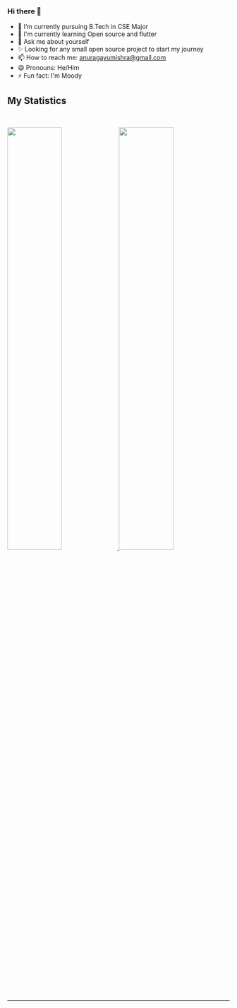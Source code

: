### Hi there 👋

- 🔭 I’m currently pursuing B.Tech in CSE Major
- 🌱 I'm currently learning Open source and flutter
- 💬 Ask me about yourself
- ✨ Looking for any small open source project to start my journey
- 📫 How to reach me: anuragayumishra@gmail.com
- 😄 Pronouns: He/Him
- ⚡ Fun fact: I'm Moody


## My Statistics

<br/>
<p align="left">
  <a href="https://Ayu-mishra.devv/">
  <img width="49.5%" src="https://github-readme-stats.vercel.app/api?username=Ayu-mishra&show_icons=true&theme=gruvbox&hide_border=true" />
    <img width="49.5%" src="https://github-readme-streak-stats.herokuapp.com/?user=Ayu-mishra&theme=gruvbox&hide_border=true" />
  </a>
</p>
<br>

------
